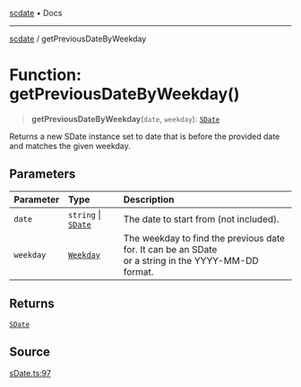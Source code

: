 [scdate](../README.md) • Docs

---

[scdate](../README.md) / getPreviousDateByWeekday

# Function: getPreviousDateByWeekday()

> **getPreviousDateByWeekday**(`date`, `weekday`): [`SDate`](../classes/SDate.md)

Returns a new SDate instance set to date that is before the provided date and
matches the given weekday.

## Parameters

| Parameter | Type                                       | Description                                                                                              |
| :-------- | :----------------------------------------- | :------------------------------------------------------------------------------------------------------- |
| `date`    | `string` \| [`SDate`](../classes/SDate.md) | The date to start from (not included).                                                                   |
| `weekday` | [`Weekday`](../enumerations/Weekday.md)    | The weekday to find the previous date for. It can be an SDate<br />or a string in the YYYY-MM-DD format. |

## Returns

[`SDate`](../classes/SDate.md)

## Source

[sDate.ts:97](https://github.com/ericvera/scdate/blob/26a0ee551696abb8d0e853bcc8b83fccd84ac8ae/src/sDate.ts#L97)
